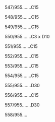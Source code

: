 547/955.......C15 


548/955.......C15 


549/955.......C15 


550/955.......C3 x D10 


551/955.......C15 


552/955.......C15 


553/955.......C15 


554/955.......C15 


555/955.......D30 


556/955.......C15 


557/955.......D30 


558/955.... 

